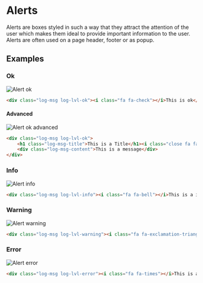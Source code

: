 # Alerts

Alerts are boxes styled in such a way that they attract the attention of the user which makes them ideal to provide important information to the user. Alerts are often used on a page header, footer or as popup.

## Examples

### Ok

![Alert ok](Developer-Guide/frontend/elements/alerts/ok.png)

```html
<div class="log-msg log-lvl-ok"><i class="fa fa-check"></i>This is ok</div>
```

#### Advanced

![Alert ok advanced](Developer-Guide/frontend/elements/alerts/ok_advanced.png)

```html
<div class="log-msg log-lvl-ok">
    <h1 class="log-msg-title">This is a Title</h1><i class="close fa fa-times"></i>
    <div class="log-msg-content">This is a message</div>
</div>
```

### Info

![Alert info](Developer-Guide/frontend/elements/alerts/info.png)

```html
<div class="log-msg log-lvl-info"><i class="fa fa-bell"></i>This is a info</div>
```

### Warning

![Alert warning](Developer-Guide/frontend/elements/alerts/warning.png)

```html
<div class="log-msg log-lvl-warning"><i class="fa fa-exclamation-triangle"></i>This is a warning</div>
```

### Error

![Alert error](Developer-Guide/frontend/elements/alerts/error.png)

```html
<div class="log-msg log-lvl-error"><i class="fa fa-times"></i>This is an error</div>
```


